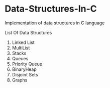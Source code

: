 # Data-Structures-In-C
Implementation of data structures in C language

List Of Data Structures
1. Linked List
2. MultiList
3. Stacks
4. Queues
5. Priority Queue
6. BinaryHeap
7. Disjoint Sets
8. Graphs

